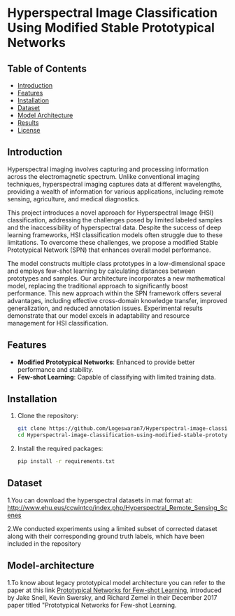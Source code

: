 # Hyperspectral Image Classification Using Modified Stable Prototypical Networks

## Table of Contents
- [Introduction](#introduction)
- [Features](#features)
- [Installation](#installation)
- [Dataset](#dataset)
- [Model Architecture](#model-architecture)
- [Results](#results)
- [License](#license)

## Introduction
Hyperspectral imaging involves capturing and processing information across the electromagnetic spectrum. Unlike conventional imaging techniques, hyperspectral imaging captures data at different wavelengths, providing a wealth of information for various applications, including remote sensing, agriculture, and medical diagnostics.

This project introduces a novel approach for Hyperspectral Image (HSI) classification, addressing the challenges posed by limited labeled samples and the inaccessibility of hyperspectral data. Despite the success of deep learning frameworks, HSI classification models often struggle due to these limitations. To overcome these challenges, we propose a modified Stable Prototypical Network (SPN) that enhances overall model performance. 

The model constructs multiple class prototypes in a low-dimensional space and employs few-shot learning by calculating distances between prototypes and samples. Our architecture incorporates a new mathematical model, replacing the traditional approach to significantly boost performance. This new approach within the SPN framework offers several advantages, including effective cross-domain knowledge transfer, improved generalization, and reduced annotation issues. Experimental results demonstrate that our model excels in adaptability and resource management for HSI classification.

## Features
- **Modified Prototypical Networks**: Enhanced to provide better performance and stability.
- **Few-shot Learning**: Capable of classifying with limited training data.

## Installation
1. Clone the repository:
    ```bash
    git clone https://github.com/Logeswaran7/Hyperspectral-image-classification-using-modified-stable-prototypical-networks.git
    cd Hyperspectral-image-classification-using-modified-stable-prototypical-networks
    ```
2. Install the required packages:
    ```bash
    pip install -r requirements.txt
    ```

## Dataset
1.You can download the hyperspectral datasets in mat format at: http://www.ehu.eus/ccwintco/index.php/Hyperspectral_Remote_Sensing_Scenes

2.We conducted experiments using a limited subset of corrected dataset along with their corresponding ground truth labels, which have been included in the repository

## Model-architecture
1.To know about legacy prototypical model architecture you can refer to the paper at this link [Prototypical Networks for Few-shot Learning](https://arxiv.org/abs/1703.05175), introduced by Jake Snell, Kevin Swersky, and Richard Zemel in their December 2017 paper titled "Prototypical Networks for Few-shot Learning.
